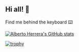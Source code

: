 ## Hi all! :love_you_gesture:
Find me behind the keyboard ⌨️

[![Alberto Herrera's GitHub stats](https://github-readme-stats-albertoherreravargas.vercel.app/api?username=alberturria&hide=stars&count_private=true&show_icons=true&theme=blueberry)](https://github.com/alberturria/github-readme-stats)

[![trophy](https://github-profile-trophy.vercel.app/?username=alberturria&rank=SECRET,SSS,SS,S,AAA,AA,A&theme=onedark&no-frame=true&margin-w=25&margin-h=15)](https://github.com/ryo-ma/github-profile-trophy)
